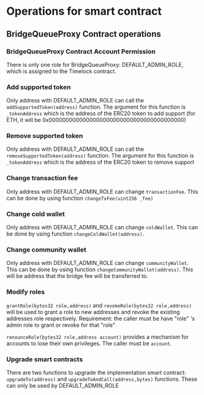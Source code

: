 # Operations for smart contract

## BridgeQueueProxy Contract operations

### BridgeQueueProxy Contract Account Permission

There is only one role for BridgeQueueProxy: DEFAULT_ADMIN_ROLE, which is assigned to the Timelock contract.

### Add supported token

Only address with DEFAULT_ADMIN_ROLE can call the `addSupportedToken(address)` function.
The argument for this function is `_tokenAddress` which is the address of the ERC20 token to add support (for ETH, it will be 0x0000000000000000000000000000000000000000)

### Remove supported token

Only address with DEFAULT_ADMIN_ROLE can call the `removeSupportedToken(address)` function. The argument for this function is `_tokenAddress` which is the address of the ERC20 token to remove support

### Change transaction fee

Only address with DEFAULT_ADMIN_ROLE can change `transactionFee`. This can be done by using function `changeTxFee(uint256 _fee)`

### Change cold wallet

Only address with DEFAULT_ADMIN_ROLE can change `coldWallet`. This can be done by using function `changeColdWallet(address)`.

### Change community wallet

Only address with DEFAULT_ADMIN_ROLE can change `communityWallet`. This can be done by using function `changeCommunityWallet(address)`. This will be address that the bridge fee will be transferred to.

### Modify roles

`grantRole(bytes32 role,address)` and `revokeRole(bytes32 role,address)` will be used to grant a role to new addresses and revoke the existing addresses role respectively. Requirement: the caller must be have "role" 's admin role to grant or revoke for that "role"

`renounceRole(bytes32 role,address account)` provides a mechanism for accounts to lose their own privileges. The caller must be `account`.

### Upgrade smart contracts

There are two functions to upgrade the implementation smart contract: `upgradeTo(address)` and `upgradeToAndCall(address,bytes)` functions. These can only be used by DEFAULT_ADMIN_ROLE
